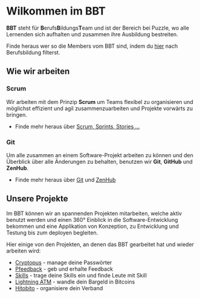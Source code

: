 # Wilkommen im BBT

**BBT** steht für **B**erufs**B**ildungs**T**eam und ist der Bereich bei Puzzle, wo alle Lernenden sich aufhalten und zusammen ihre Ausbildung bestreiten.

Finde heraus wer so die Members vom BBT sind, indem du [hier](https://www.puzzle.ch/de/team) nach Berufsbildung filterst.

## Wie wir arbeiten

### Scrum
Wir arbeiten mit dem Prinzip **Scrum** um Teams flexibel zu organisieren und möglichst effizient und agil zusammenzuarbeiten und Projekte vorwärts zu bringen.
* Finde mehr heraus über [Scrum, Sprints, Stories ...](scrum/index.md)

### Git
Um alle zusammen an einem Software-Projekt arbeiten zu können und den Überblick über alle Änderungen zu behalten, benutzen wir **Git**, **GitHub** und **ZenHub**.
* Finde mehr heraus über [Git](git.md) und [ZenHub](scrum/zenhub.md)


## Unsere Projekte
Im BBT können wir an spannenden Projekten mitarbeiten, welche aktiv benutzt werden und einen 360° Einblick in die Software-Entwicklung bekommen und eine Applikation von Konzeption, zu Entwicklung und Testung bis zum deployen begleiten.

Hier einige von den Projekten, an denen das BBT gearbeitet hat und wieder arbeiten wird:
* [Cryptopus](https://github.com/puzzle/cryptopus) - manage deine Passwörter
* [Pfeedback](https://gitlab.puzzle.ch/rhertle/pfeedback) - geb und erhalte Feedback
* [Skills](https://github.com/puzzle/skills) - trage deine Skills ein und finde Leute mit Skill
* [Lightning ATM](https://docs.lightningatm.me/) - wandle dein Bargeld in Bitcoins
* [Hitobito](https://github.com/hitobito) - organisiere dein Verband
